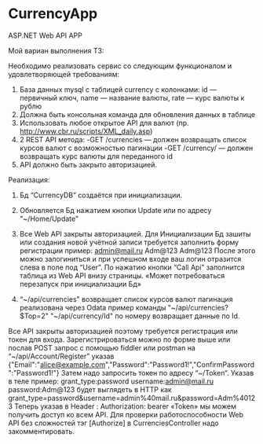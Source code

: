 # CurrencyApp
ASP.NET Web API APP 

Мой вариан выполнения ТЗ:

Необходимо реализовать сервис со следующим функционалом и удовлетворяющей
требованиям:
1. База данных mysql с таблицей currency c колонками: id — первичный ключ,
name — название валюты, rate — курс валюты к рублю
2. Должна быть консольная команда для обновления данных в таблице
3. Использовать любое открытое API для валют (пр.
http://www.cbr.ru/scripts/XML_daily.asp)
4. 2 REST API метода:
-GET /currencies — должен возвращать список курсов валют с возможностью
пагинации
-GET /currency/ — должен возвращать курс валюты для переданного id
5. API должно быть закрыто авторизацией.

Реализация:
1. Бд “CurrencyDB” создаётся при инициализации.

2. Обновляется Бд нажатием кнопки Update или по адресу "~/Home/Update"

3. Все Web API закрыты авторизацией. Для Инициализации Бд зашиты или 
создания новой учётной записи требуется заполнить форму регистрации пример:
admin@mail.ru
Adm@123
Adm@123
После этого можно залогиниться и при успешном входе ваш логин отразится 
слева в поле под “User”. По нажатию кнопки “Call Api” заполнится таблица из Web API внизу страницы.
«Может потребоваться перезапуск при инициализации Бд»

4. “~/api/currencies" возвращает список курсов валют
пагинация реализована через Odata пример команды "~/api/currencies?$Top=2"
"~/api/currency/Id" по номеру возвращает данные по Id.

Все API закрыты авторизацией поэтому требуется регистрация или токен для входа.
Зарегистрироваться можно по форме выше или послав POST запрос с помощью fiddler или 
postman на “~/api/Account/Register” указав {"Email":"alice@example.com","Password":"Password1!","ConfirmPassword":"Password1!"}
Затем надо запросить токен по адресу “~/Token“. Указав в теле пример:
grant_type:password
username:admin@mail.ru
password:Adm@123
будет выглядеть в HTTP как grant_type=password&username=admin%40mail.ru&password=Adm%40123
Теперь указав в Header : Authorization: bearer «Token»
мы можем получить доступ ко всем API.
Для проверки работоспособности Web API без сложностей тэг [Authorize] в CurrenciesController надо закомментировать.
